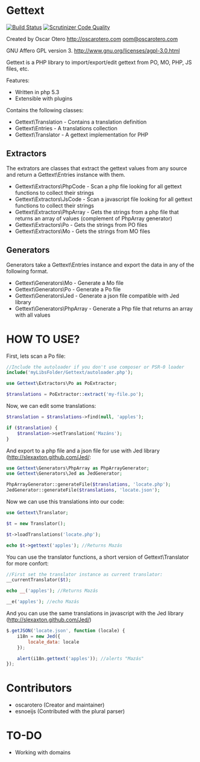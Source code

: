 Gettext
=======

[![Build Status](https://travis-ci.org/oscarotero/Gettext.png?branch=master)](https://travis-ci.org/oscarotero/Gettext)
[![Scrutinizer Code Quality](https://scrutinizer-ci.com/g/oscarotero/Gettext/badges/quality-score.png?s=6c201a07f86ef7ba0b2e746a435bdbc1bf02d878)](https://scrutinizer-ci.com/g/oscarotero/Gettext/)

Created by Oscar Otero <http://oscarotero.com> <oom@oscarotero.com>

GNU Affero GPL version 3. http://www.gnu.org/licenses/agpl-3.0.html

Gettext is a PHP library to import/export/edit gettext from PO, MO, PHP, JS files, etc.

Features:

* Written in php 5.3
* Extensible with plugins

Contains the following classes:

* Gettext\Translation - Contains a translation definition
* Gettext\Entries - A translations collection
* Gettext\Translator - A gettext implementation for PHP

Extractors
----------

The extrators are classes that extract the gettext values from any source and return a Gettext\Entries instance with them.

* Gettext\Extractors\PhpCode - Scan a php file looking for all gettext functions to collect their strings
* Gettext\Extractors\JsCode - Scan a javascript file looking for all gettext functions to collect their strings
* Gettext\Extractors\PhpArray - Gets the strings from a php file that returns an array of values (complement of PhpArray generator)
* Gettext\Extractors\Po - Gets the strings from PO files
* Gettext\Extractors\Mo - Gets the strings from MO files

Generators
----------

Generators take a Gettext\Entries instance and export the data in any of the following format.

* Gettext\Generators\Mo - Generate a Mo file
* Gettext\Generators\Po - Generate a Po file
* Gettext\Generators\Jed - Generate a json file compatible with Jed library
* Gettext\Generators\PhpArray - Generate a Php file that returns an array with all values

HOW TO USE?
===========

First, lets scan a Po file:

```php
//Include the autoloader if you don't use composer or PSR-0 loader
include('myLibsFolder/Gettext/autoloader.php');

use Gettext\Extractors\Po as PoExtractor;

$translations = PoExtractor::extract('my-file.po');
```

Now, we can edit some translations:

```php
$translation = $translations->find(null, 'apples');

if ($translation) {
	$translation->setTranslation('Mazáns');
}
```

And export to a php file and a json file for use with Jed library (http://slexaxton.github.com/Jed/:

```php
use Gettext\Generators\PhpArray as PhpArrayGenerator;
use Gettext\Generators\Jed as JedGenerator;

PhpArrayGenerator::generateFile($translations, 'locate.php');
JedGenerator::generateFile($translations, 'locate.json');
```

Now we can use this translations into our code:

```php
use Gettext\Translator;

$t = new Translator();

$t->loadTranslations('locate.php');

echo $t->gettext('apples'); //Returns Mazás
```

You can use the translator functions, a short version of Gettext\Translator for more confort:

```php
//First set the translator instance as current translator:
__currentTranslator($t);

echo __('apples'); //Returns Mazás

__e('apples'); //echo Mazás
```

And you can use the same translations in javascript with the Jed library (http://slexaxton.github.com/Jed/)

```javascript
$.getJSON('locate.json', function (locale) {
	i18n = new Jed({
		locale_data: locale
	});

	alert(i18n.gettext('apples')); //alerts "Mazás"
});
```

Contributors
============

* oscarotero (Creator and maintainer)
* esnoeijs (Contributed with the plural parser)

TO-DO
=====

* Working with domains
